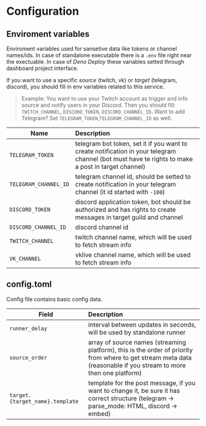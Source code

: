 # Configuration

## Enviroment variables

Enviroment variables used for sansetive data like tokens or channel names/ids. In case of standalone executable there is
a `.env` file right near the exectuable. In case of _Deno Deploy_ these variables setted through dashboard project
interface.

If you want to use a specific _source_ (twitch, vk) or _target_ (telegram, discord), you should fill in env variables
related to this service.

> Example: You want to use your Twitch account as trigger and info source and notify users in your Discord. Then you
> should fill: `TWITCH_CHANNEL`, `DISCORD_TOKEN`, `DISCORD_CHANNEL_ID`. Want to add Telegram? Set
> `TELEGRAM_TOKEN`,`TELEGRAM_CHANNEL_ID` as well.

| Name                  | Description                                                                                                                                       |
| --------------------- | :------------------------------------------------------------------------------------------------------------------------------------------------ |
| `TELEGRAM_TOKEN`      | telegram bot token, set it if you want to create notification in your telegram channel (bot must have te rights to make a post in target channel) |
| `TELEGRAM_CHANNEL_ID` | telegram channel id, should be setted to create notification in your telegram channel (it id started with `-100`)                                 |
| `DISCORD_TOKEN`       | discord application token, bot should be authorized and has rights to create messages in target guild and channel                                 |
| `DISCORD_CHANNEL_ID`  | discord channel id                                                                                                                                |
| `TWITCH_CHANNEL`      | twitch channel name, which will be used to fetch stream info                                                                                      |
| `VK_CHANNEL`          | vklive channel name, which will be used to fetch stream info                                                                                      |

## config.toml

Config file contains basic config data.

| Field                           | Description                                                                                                                                                       |
| ------------------------------- | :---------------------------------------------------------------------------------------------------------------------------------------------------------------- |
| `runner_delay`                  | interval between updates in seconds, will be used by standalone runner                                                                                            |
| `source_order`                  | array of source names (streaming platform), this is the order of priority from where to get stream meta data (reasonable if you stream to more then one platform) |
| `target.{target_name}.template` | template for the post message, if you want to change it, be sure it has correct structure (telegram -> parse_mode: HTML, discord -> embed)                        |
